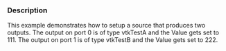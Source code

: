 ### Description
This example demonstrates how to setup a source that produces two outputs. The output on port 0 is of type vtkTestA and the Value gets set to 111. The output on port 1 is of type vtkTestB and the Value gets set to 222.

